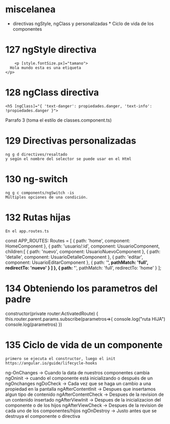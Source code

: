 # miscelanea
* directivas ngStyle, ngClass y personalizadas  * Ciclo de vida de los componentes


# 127 ngStyle directiva

	    <p [style.fontSize.px]="tamano">
      Hola mundo esta es una etiqueta
    </p>

# 128 ngClass directiva
	<h5 [ngClass]="{ 'text-danger': propiedades.danger, 'text-info': !propiedades.danger }">
  Parrafo 3 (toma el estilo de classes.component.ts)
</h5>

# 129 Directivas personalizadas
	ng g d directives/resaltado
	y según el nombre del selector se puede usar en el Html

# 130 ng-switch
 	ng g c components/ngSwitch -is
	Múltiples opciones de una condición.

# 132 Rutas hijas
	En el app.routes.ts
const APP_ROUTES: Routes = [
  { path: 'home', component: HomeComponent },
  {
    path: 'usuario/:id',
    component: UsuarioComponent,
    children:[
        { path: 'nuevo', component: UsuarioNuevoComponent },
        { path: 'detalle', component: UsuarioDetalleComponent },
        { path: 'editar', component: UsuarioEditarComponent },
        { path: '**', pathMatch: 'full', redirectTo: 'nuevo' }
    ]
  },
  { path: '**', pathMatch: 'full', redirectTo: 'home' }
];

# 134 Obteniendo los parametros del padre
  constructor(private router:ActivatedRoute) {
    this.router.parent.params.subscribe(parametros=>{
        console.log("ruta HIJA")
        console.log(parametros)
    })

# 135 Ciclo de vida de un componente
	primero se ejecuta el constructor, luego el init
	https://angular.io/guide/lifecycle-hooks
  ng-OnChanges -> Cuando la data de nuestros componentes cambia
	ngOninit -> cuando el componente está inicializando o después de un ngOnchanges
	ngDoCheck -> Cada vez que se haga un cambio a una propiedad en la pantalla
	ngAfterContentInit -> Despues que insertamos algun tipo de contenido
  ngAfterContentCheck -> Despues de la revision de un contenido insertado
  ngAfterViewInit -> Despues de la inicializacion del componente o de los hijos
  ngAfterViewCheck -> Despues de la revision de cada uno de los componentes/hijos
  ngOnDestroy -> Justo antes que se destruya el componente o directiva
